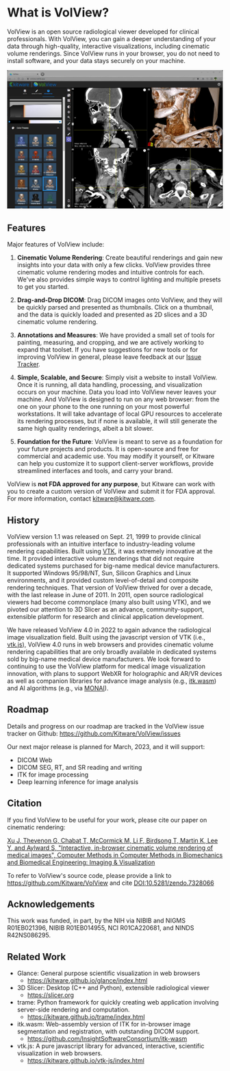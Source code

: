 # What is VolView?

VolView is an open source radiological viewer developed for clinical professionals. With VolView, you can gain a deeper understanding of your data through high-quality, interactive visualizations, including cinematic volume renderings. Since VolView runs in your browser, you do not need to install software, and your data stays securely on your machine.

![Welcome](./assets/VolView-Overview.jpg)

## Features

Major features of VolView include:

1. **Cinematic Volume Rendering**: Create beautiful renderings and gain new insights into your data with only a few clicks. VolView provides three cinematic volume rendering modes and intuitive controls for each. We've also provides simple ways to control lighting and multiple presets to get you started.

2. **Drag-and-Drop DICOM**: Drag DICOM images onto VolView, and they will be quickly parsed and presented as thumbnails. Click on a thumbnail, and the data is quickly loaded and presented as 2D slices and a 3D cinematic volume rendering.

3. **Annotations and Measures**: We have provided a small set of tools for painting, measuring, and cropping, and we are actively working to expand that toolset. If you have suggestions for new tools or for improving VolView in general, please leave feedback at our [Issue Tracker](https://github.com/Kitware/VolView/issues).

4. **Simple, Scalable, and Secure**: Simply visit a website to install VolView. Once it is running, all data handling, processing, and visualization occurs on your machine. Data you load into VolView never leaves your machine. And VolView is designed to run on any web browser: from the one on your phone to the one running on your most powerful workstations. It will take advantage of local GPU resources to accelerate its rendering processes, but if none is available, it will still generate the same high quality renderings, albeit a bit slower.

5. **Foundation for the Future**: VolView is meant to serve as a foundation for your future projects and products. It is open-source and free for commercial and academic use. You may modify it yourself, or Kitware can help you customize it to support client-server workflows, provide streamlined interfaces and tools, and carry your brand.

VolView is **not FDA approved for any purpose**, but Kitware can work with you to create a custom version of VolView and submit it for FDA approval. For more information, contact [kitware@kitware.com](mailto:kitware@kitware.com).

## History

VolView version 1.1 was released on Sept. 21, 1999 to provide clinical professionals with an intuitive interface to industry-leading volume rendering capabilities. Built using [VTK](https://vtk.org), it was extremely innovative at the time. It provided interactive volume renderings that did not require dedicated systems purchased for big-name medical device manufacturers. It supported Windows 95/98/NT, Sun, Silicon Graphics and Linux environments, and it provided custom level-of-detail and composite rendering techniques. That version of VolView thrived for over a decade, with the last release in June of 2011. In 2011, open source radiological viewers had become commonplace (many also built using VTK), and we pivoted our attention to 3D Slicer as an advance, community-support, extensible platform for research and clinical application development.

We have released VolView 4.0 in 2022 to again advance the radiological image visualization field. Built using the javascript version of VTK (i.e., [vtk.js](https://kitware.github.io/vtk-js/index.html)), VolView 4.0 runs in web browsers and provides cinematic volume rendering capabilities that are only broadly available in dedicated systems sold by big-name medical device manufacturers. We look forward to continuing to use the VolView platform for medical image visualization innovation, with plans to support WebXR for holographic and AR/VR devices as well as companion libraries for advance image analysis (e.g., [itk.wasm](https://github.com/InsightSoftwareConsortium/itk-wasm)) and AI algorithms (e.g., via [MONAI](https://monai.io)).

## Roadmap

Details and progress on our roadmap are tracked in the VolView issue tracker on Github: https://github.com/Kitware/VolView/issues

Our next major release is planned for March, 2023, and it will support:

- DICOM Web
- DICOM SEG, RT, and SR reading and writing
- ITK for image processing
- Deep learning inference for image analysis

## Citation

If you find VolView to be useful for your work, please cite our paper on cinematic rendering:

[Xu J, Thevenon G, Chabat T, McCormick M, Li F, Birdsong T, Martin K, Lee Y, and Aylward S, "Interactive, in-browser cinematic volume rendering of medical images", Computer Methods in Computer Methods in Biomechanics and Biomedical Engineering: Imaging & Visualization](https://www.tandfonline.com/doi/full/10.1080/21681163.2022.2145239)

To refer to VolView's source code, please provide a link to https://github.com/Kitware/VolView and cite [DOI:10.5281/zendo.7328066](https://zenodo.org/badge/latestdoi/248073292)

## Acknowledgements

This work was funded, in part, by the NIH via NIBIB and NIGMS R01EB021396, NIBIB R01EB014955, NCI R01CA220681, and NINDS R42NS086295.

## Related Work

- Glance: General purpose scientific visualization in web browsers
  - https://kitware.github.io/glance/index.html
- 3D Slicer: Desktop (C++ and Python), extensible radiological viewer
  - https://slicer.org
- trame: Python framework for quickly creating web application involving server-side rendering and computation.
  - https://kitware.github.io/trame/index.html
- itk.wasm: Web-assembly version of ITK for in-browser image segmentation and registration, with outstanding DICOM support.
  - https://github.com/InsightSoftwareConsortium/itk-wasm
- vtk.js: A pure javascript library for advanced, interactive, scientific visualization in web browsers.
  - https://kitware.github.io/vtk-js/index.html
